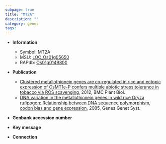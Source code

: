 ```yaml
---
subpage: true
title: "MT2A"
description: ""
category: genes
tags: 
---
```


* **Information**  
    + Symbol: MT2A  
    + MSU: [LOC_Os01g05650](http://rice.plantbiology.msu.edu/cgi-bin/ORF_infopage.cgi?orf=LOC_Os01g05650)  
    + RAPdb: [Os01g0149800](http://rapdb.dna.affrc.go.jp/viewer/gbrowse_details/irgsp1?name=Os01g0149800)  

* **Publication**  
    + [Clustered metallothionein genes are co-regulated in rice and ectopic expression of OsMT1e-P confers multiple abiotic stress tolerance in tobacco via ROS scavenging](http://www.ncbi.nlm.nih.gov/pubmed?term=Clustered+metallothionein+genes+are+co-regulated+in+rice+and+ectopic+expression+of+OsMT1e-P+confers+multiple+abiotic+stress+tolerance+in+tobacco+via+ROS+scavenging%5BTitle%5D), 2012, BMC Plant Biol.
    + [DNA variation in the metallothionein genes in wild rice Oryza rufipogon: Relationship between DNA sequence polymorphism, codon bias and gene expression](http://www.ncbi.nlm.nih.gov/pubmed?term=DNA+variation+in+the+metallothionein+genes+in+wild+rice+Oryza+rufipogon:+Relationship+between+DNA+sequence+polymorphism,+codon+bias+and+gene+expression%5BTitle%5D), 2005, Genes Genet Syst.

* **Genbank accession number**  

* **Key message**  

* **Connection**  



